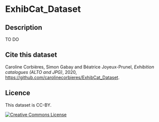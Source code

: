 # ExhibCat_Dataset

## Description

TO DO

## Cite this dataset

Caroline Corbières, Simon Gabay and Béatrice Joyeux-Prunel, _Exhibition catalogues (ALTO and JPG)_, 2020, https://github.com/carolinecorbieres/ExhibCat_Dataset.

## Licence

This dataset is CC-BY.

<a rel="license" href="https://creativecommons.org/licenses/by/2.0"><img alt="Creative Commons License" style="border-width:0" src="https://i.creativecommons.org/l/by/2.0/88x31.png" /></a><br/>
